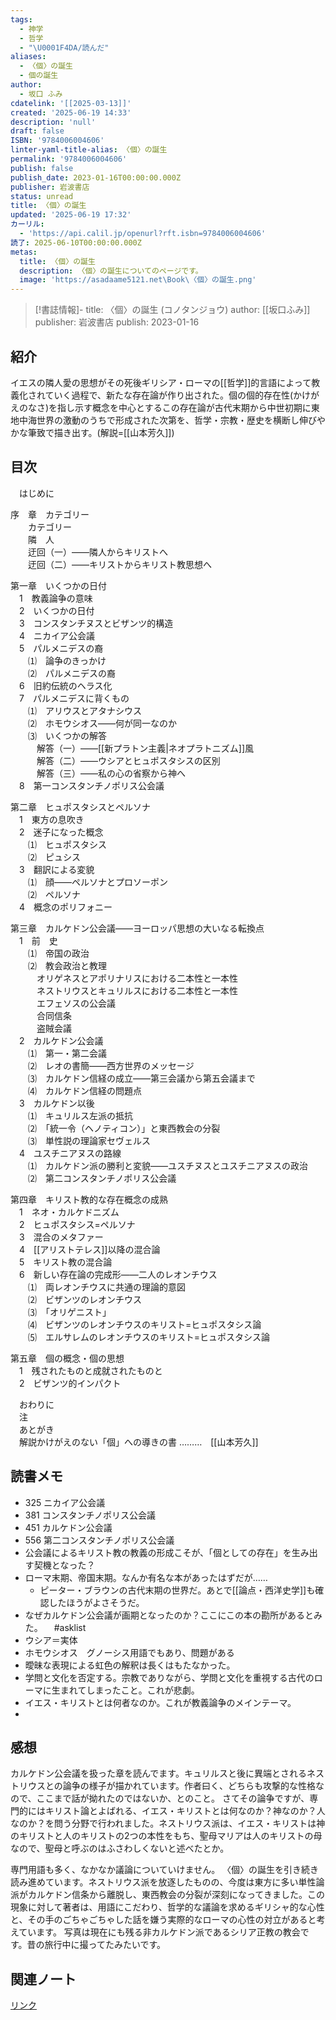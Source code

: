 ```yaml
---
tags:
  - 神学
  - 哲学
  - "\U0001F4DA/読んだ"
aliases:
  - 〈個〉の誕生
  - 個の誕生
author:
  - 坂口 ふみ
cdatelink: '[[2025-03-13]]'
created: '2025-06-19 14:33'
description: 'null'
draft: false
ISBN: '9784006004606'
linter-yaml-title-alias: 〈個〉の誕生
permalink: '9784006004606'
publish: false
publish_date: 2023-01-16T00:00:00.000Z
publisher: 岩波書店
status: unread
title: 〈個〉の誕生
updated: '2025-06-19 17:32'
カーリル:
  - 'https://api.calil.jp/openurl?rft.isbn=9784006004606'
読了: 2025-06-10T00:00:00.000Z
metas:
  title: 〈個〉の誕生
  description: 〈個〉の誕生についてのページです。
  image: 'https://asadaame5121.net\Book\〈個〉の誕生.png'
---
```

>[!書誌情報]-
>title: 〈個〉の誕生 (コノタンジョウ)
>author: [[坂口ふみ]]
>publisher: 岩波書店
>publish: 2023-01-16

## 紹介

イエスの隣人愛の思想がその死後ギリシア・ローマの[[哲学]]的言語によって教義化されていく過程で、新たな存在論が作り出された。個の個的存在性(かけがえのなさ)を指し示す概念を中心とするこの存在論が古代末期から中世初期に東地中海世界の激動のうちで形成された次第を、哲学・宗教・歴史を横断し伸びやかな筆致で描き出す。(解説=[[山本芳久]])
## 目次

　はじめに  
  
序　章　カテゴリー  
　　カテゴリー  
　　隣　人  
　　迂回（一）――隣人からキリストへ  
　　迂回（二）――キリストからキリスト教思想へ  
  
第一章　いくつかの日付  
　1　教義論争の意味  
　2　いくつかの日付  
　3　コンスタンチヌスとビザンツ的構造  
　4　ニカイア公会議  
　5　パルメニデスの裔  
　　⑴　論争のきっかけ  
　　⑵　パルメニデスの裔  
　6　旧約伝統のヘラス化  
　7　パルメニデスに背くもの  
　　⑴　アリウスとアタナシウス  
　　⑵　ホモウシオス――何が同一なのか  
　　⑶　いくつかの解答  
　　　解答（一）――[[新プラトン主義|ネオプラトニズム]]風  
　　　解答（二）――ウシアとヒュポスタシスの区別  
　　　解答（三）――私の心の省察から神へ  
　8　第一コンスタンチノポリス公会議  
  
第二章　ヒュポスタシスとペルソナ  
　1　東方の息吹き  
　2　迷子になった概念  
　　⑴　ヒュポスタシス  
　　⑵　ピュシス  
　3　翻訳による変貌  
　　⑴　顔――ペルソナとプロソーポン  
　　⑵　ペルソナ  
　4　概念のポリフォニー  
  
第三章　カルケドン公会議――ヨーロッパ思想の大いなる転換点  
　1　前　史  
　　⑴　帝国の政治  
　　⑵　教会政治と教理  
　　　オリゲネスとアポリナリスにおける二本性と一本性  
　　　ネストリウスとキュリルスにおける二本性と一本性  
　　　エフェソスの公会議  
　　　合同信条  
　　　盗賊会議  
　2　カルケドン公会議  
　　⑴　第一・第二会議  
　　⑵　レオの書簡――西方世界のメッセージ  
　　⑶　カルケドン信経の成立――第三会議から第五会議まで  
　　⑷　カルケドン信経の問題点  
　3　カルケドン以後  
　　⑴　キュリルス左派の抵抗  
　　⑵　「統一令（ヘノティコン）」と東西教会の分裂  
　　⑶　単性説の理論家セヴェルス  
　4　ユスチニアヌスの路線  
　　⑴　カルケドン派の勝利と変貌――ユスチヌスとユスチニアヌスの政治  
　　⑵　第二コンスタンチノポリス公会議  
  
第四章　キリスト教的な存在概念の成熟  
　1　ネオ・カルケドニズム  
　2　ヒュポスタシス=ペルソナ  
　3　混合のメタファー  
　4　[[アリストテレス]]以降の混合論  
　5　キリスト教の混合論  
　6　新しい存在論の完成形――二人のレオンチウス  
　　⑴　両レオンチウスに共通の理論的意図  
　　⑵　ビザンツのレオンチウス  
　　⑶　「オリゲニスト」  
　　⑷　ビザンツのレオンチウスのキリスト=ヒュポスタシス論  
　　⑸　エルサレムのレオンチウスのキリスト=ヒュポスタシス論  
  
第五章　個の概念・個の思想  
　1　残されたものと成就されたものと  
　2　ビザンツ的インパクト  
  
　おわりに  
　注  
　あとがき  
　解説かけがえのない「個」への導きの書 ………　[[山本芳久]]

## 読書メモ
- 325 ニカイア公会議　
- 381 コンスタンチノポリス公会議
- 451 カルケドン公会議
- 556 第二コンスタンチノポリス公会議
- 公会議によるキリスト教の教義の形成こそが、「個としての存在」を生み出す契機となった？
- ローマ末期、帝国末期。なんか有名な本があったはずだが……　
	- ピーター・ブラウンの古代末期の世界だ。あとで[[論点・西洋史学]]も確認したほうがよさそうだ。
- なぜカルケドン公会議が画期となったのか？ここにこの本の勘所があるとみた。 　#asklist 
- ウシア＝実体
- ホモウシオス　グノーシス用語でもあり、問題がある
- 曖昧な表現による虹色の解釈は長くはもたなかった。
- 学問と文化を否定する。宗教でありながら、学問と文化を重視する古代のローマに生まれてしまったこと。これが悲劇。
- イエス・キリストとは何者なのか。これが教義論争のメインテーマ。
- 
## 感想
カルケドン公会議を扱った章を読んでます。キュリルスと後に異端とされるネストリウスとの論争の様子が描かれています。作者曰く、どちらも攻撃的な性格なので、ここまで話が拗れたのではないか、とのこと。
さてその論争ですが、専門的にはキリスト論とよばれる、イエス・キリストとは何なのか？神なのか？人なのか？を問う分野で行われました。ネストリウス派は、イエス・キリストは神のキリストと人のキリストの2つの本性をもち、聖母マリアは人のキリストの母なので、聖母と呼ぶのはふさわしくないと述べたとか。

専門用語も多く、なかなか議論についていけません。
〈個〉の誕生を引き続き読み進めています。ネストリウス派を放逐したものの、今度は東方に多い単性論派がカルケドン信条から離脱し、東西教会の分裂が深刻になってきました。この現象に対して著者は、用語にこだわり、哲学的な議論を求めるギリシャ的な心性と、その手のごちゃごちゃした話を嫌う実際的なローマの心性の対立があると考えています。
写真は現在にも残る非カルケドン派であるシリア正教の教会です。昔の旅行中に撮ってたみたいです。
## 関連ノート

<a href="https://asadaame5121.net/9784006004606" class="u-url">リンク</a>
